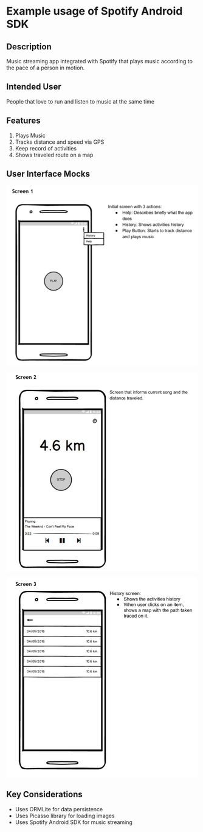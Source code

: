 # Example usage of Spotify Android SDK

## Description
Music streaming app integrated with Spotify that plays music according to the pace of a person in motion.

## Intended User
People that love to run and listen to music at the same time

## Features
   1. Plays Music
   2. Tracks distance and speed via GPS
   3. Keep record of activities
   4. Shows traveled route on a map

## User Interface Mocks

![Alt text](/images/screen1.png?raw=true "Screen 1")

![Alt text](/images/screen2.png?raw=true "Screen 2")

![Alt text](/images/screen3.png?raw=true "Screen 3")

## Key Considerations
   - Uses ORMLite for data persistence
   - Uses Picasso library for loading images
   - Uses Spotify Android SDK for music streaming
